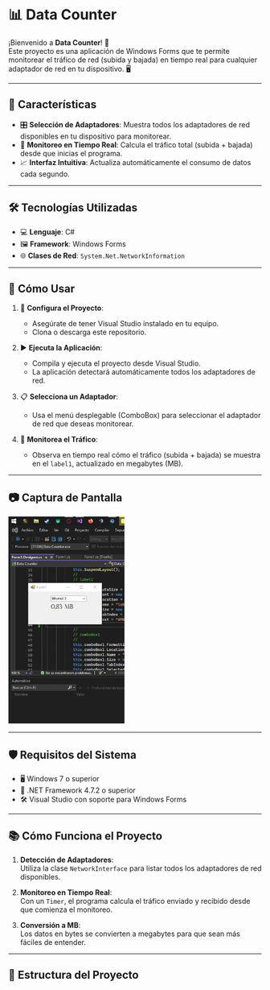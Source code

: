 # 📊 Data Counter

¡Bienvenido a **Data Counter**! 🚀  
Este proyecto es una aplicación de Windows Forms que te permite monitorear el tráfico de red (subida y bajada) en tiempo real para cualquier adaptador de red en tu dispositivo. 🖥️

---

## 📝 Características

- 🎛️ **Selección de Adaptadores**: Muestra todos los adaptadores de red disponibles en tu dispositivo para monitorear.  
- 📡 **Monitoreo en Tiempo Real**: Calcula el tráfico total (subida + bajada) desde que inicias el programa.  
- 📈 **Interfaz Intuitiva**: Actualiza automáticamente el consumo de datos cada segundo.  

---

## 🛠️ Tecnologías Utilizadas

- 💻 **Lenguaje**: C#  
- 🖼️ **Framework**: Windows Forms  
- 🌐 **Clases de Red**: `System.Net.NetworkInformation`  

---

## 🚀 Cómo Usar

1. 🔧 **Configura el Proyecto**:
   - Asegúrate de tener Visual Studio instalado en tu equipo.
   - Clona o descarga este repositorio.  

2. ▶️ **Ejecuta la Aplicación**:
   - Compila y ejecuta el proyecto desde Visual Studio.
   - La aplicación detectará automáticamente todos los adaptadores de red.

3. 📋 **Selecciona un Adaptador**:
   - Usa el menú desplegable (ComboBox) para seleccionar el adaptador de red que deseas monitorear.

4. 📡 **Monitorea el Tráfico**:
   - Observa en tiempo real cómo el tráfico (subida + bajada) se muestra en el `label1`, actualizado en megabytes (MB).

---

## 📷 Captura de Pantalla

![Capturas](img.jpg)


---

## 🛡️ Requisitos del Sistema

- 🖥️ Windows 7 o superior  
- 🔧 .NET Framework 4.7.2 o superior  
- 🛠️ Visual Studio con soporte para Windows Forms  

---

## 📚 Cómo Funciona el Proyecto

1. **Detección de Adaptadores**:  
   Utiliza la clase `NetworkInterface` para listar todos los adaptadores de red disponibles.  

2. **Monitoreo en Tiempo Real**:  
   Con un `Timer`, el programa calcula el tráfico enviado y recibido desde que comienza el monitoreo.  

3. **Conversión a MB**:  
   Los datos en bytes se convierten a megabytes para que sean más fáciles de entender.  

---

## 📂 Estructura del Proyecto

